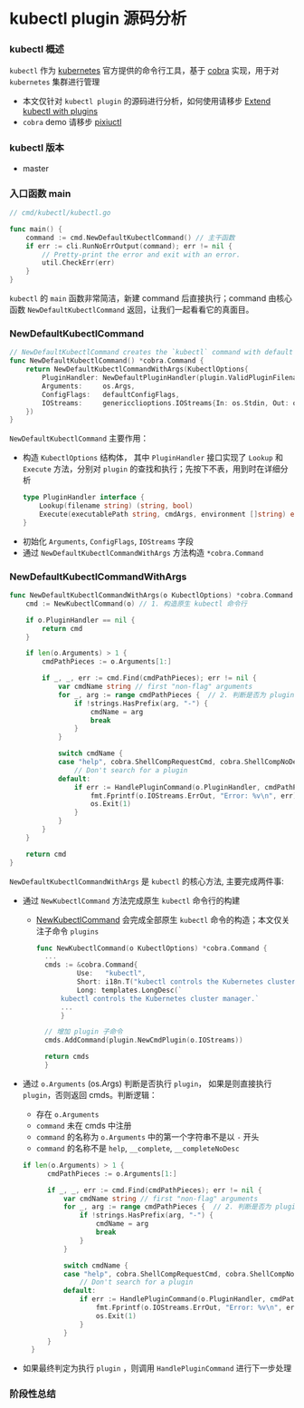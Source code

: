 # kubectl plugin 源码分析

### kubectl 概述

`kubectl` 作为 [kubernetes](https://github.com/kubernetes/kubernetes) 官方提供的命令行工具，基于 [cobra](https://github.com/spf13/cobra) 实现，用于对 `kubernetes` 集群进行管理

- 本文仅针对 `kubectl plugin` 的源码进行分析，如何使用请移步 [Extend kubectl with plugins](https://kubernetes.io/docs/tasks/extend-kubectl/kubectl-plugins/)
- `cobra` demo 请移步 [pixiuctl](https://github.com/caoyingjunz/go-learning/tree/master/practise/cobra-practise)

### kubectl 版本
- master

### 入口函数 main
``` go
// cmd/kubectl/kubectl.go

func main() {
	command := cmd.NewDefaultKubectlCommand() // 主干函数
	if err := cli.RunNoErrOutput(command); err != nil {
		// Pretty-print the error and exit with an error.
		util.CheckErr(err)
	}
}
```
`kubectl` 的 `main` 函数非常简洁，新建 command 后直接执行；command 由核心函数 `NewDefaultKubectlCommand` 返回，让我们一起看看它的真面目。

### NewDefaultKubectlCommand
``` go
// NewDefaultKubectlCommand creates the `kubectl` command with default arguments
func NewDefaultKubectlCommand() *cobra.Command {
	return NewDefaultKubectlCommandWithArgs(KubectlOptions{
		PluginHandler: NewDefaultPluginHandler(plugin.ValidPluginFilenamePrefixes),
		Arguments:     os.Args,
		ConfigFlags:   defaultConfigFlags,
		IOStreams:     genericclioptions.IOStreams{In: os.Stdin, Out: os.Stdout, ErrOut: os.Stderr},
	})
}
```

`NewDefaultKubectlCommand` 主要作用：
- 构造 `KubectlOptions` 结构体， 其中 `PluginHandler` 接口实现了 `Lookup` 和 `Execute` 方法，分别对 `plugin` 的查找和执行；先按下不表，用到时在详细分析
    ``` go
    type PluginHandler interface {
	    Lookup(filename string) (string, bool)
        Execute(executablePath string, cmdArgs, environment []string) error
    }
    ```
- 初始化 `Arguments`, `ConfigFlags`, `IOStreams` 字段
- 通过 `NewDefaultKubectlCommandWithArgs` 方法构造 `*cobra.Command`

### NewDefaultKubectlCommandWithArgs
``` go
func NewDefaultKubectlCommandWithArgs(o KubectlOptions) *cobra.Command {
	cmd := NewKubectlCommand(o) // 1. 构造原生 kubectl 命令行

	if o.PluginHandler == nil {
		return cmd
	}

	if len(o.Arguments) > 1 {
		cmdPathPieces := o.Arguments[1:]

		if _, _, err := cmd.Find(cmdPathPieces); err != nil {
			var cmdName string // first "non-flag" arguments
			for _, arg := range cmdPathPieces {  // 2. 判断是否为 plugin，如果是，执行处理
				if !strings.HasPrefix(arg, "-") {
					cmdName = arg
					break
				}
			}

			switch cmdName {
			case "help", cobra.ShellCompRequestCmd, cobra.ShellCompNoDescRequestCmd:
				// Don't search for a plugin
			default:
				if err := HandlePluginCommand(o.PluginHandler, cmdPathPieces); err != nil {
					fmt.Fprintf(o.IOStreams.ErrOut, "Error: %v\n", err)
					os.Exit(1)
				}
			}
		}
	}

	return cmd
}
```

`NewDefaultKubectlCommandWithArgs` 是 `kubectl` 的核心方法, 主要完成两件事:
- 通过 `NewKubectlCommand` 方法完成原生 `kubectl` 命令行的构建
  - [NewKubectlCommand](https://github.com/kubernetes/kubernetes/blob/master/staging/src/k8s.io/kubectl/pkg/cmd/cmd.go#L250) 会完成全部原生 `kubectl` 命令的构造；本文仅关注子命令 `plugins`

      ``` go
      func NewKubectlCommand(o KubectlOptions) *cobra.Command {
        ...
        cmds := &cobra.Command{
                Use:   "kubectl",
                Short: i18n.T("kubectl controls the Kubernetes cluster manager"),
                Long: templates.LongDesc(`
            kubectl controls the Kubernetes cluster manager.`
            ...
            }

        // 增加 plugin 子命令
        cmds.AddCommand(plugin.NewCmdPlugin(o.IOStreams))

        return cmds
        }
     ```
- 通过 `o.Arguments` (os.Args) 判断是否执行 `plugin`， 如果是则直接执行 `plugin`，否则返回 cmds。判断逻辑：
  - 存在 `o.Arguments`
  - `command` 未在 cmds 中注册
  - `command` 的名称为 `o.Arguments` 中的第一个字符串不是以 `-` 开头
  - `command` 的名称不是 `help`, `__complete`, `__completeNoDesc`
  ``` go
  if len(o.Arguments) > 1 {
		cmdPathPieces := o.Arguments[1:]

		if _, _, err := cmd.Find(cmdPathPieces); err != nil {
			var cmdName string // first "non-flag" arguments
			for _, arg := range cmdPathPieces {  // 2. 判断是否为 plugin，如果是，执行处理
				if !strings.HasPrefix(arg, "-") {
					cmdName = arg
					break
				}
			}

			switch cmdName {
			case "help", cobra.ShellCompRequestCmd, cobra.ShellCompNoDescRequestCmd:
				// Don't search for a plugin
			default:
				if err := HandlePluginCommand(o.PluginHandler, cmdPathPieces); err != nil {
					fmt.Fprintf(o.IOStreams.ErrOut, "Error: %v\n", err)
					os.Exit(1)
				}
			}
		}
	}
  ```

- 如果最终判定为执行 `plugin` ，则调用 `HandlePluginCommand` 进行下一步处理

### 阶段性总结

